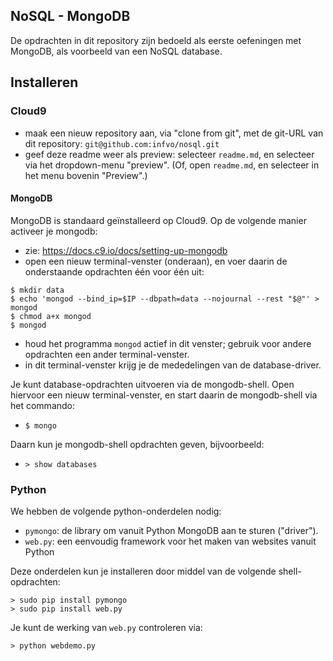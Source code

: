 ## NoSQL - MongoDB

De opdrachten in dit repository zijn bedoeld als eerste oefeningen met MongoDB, als voorbeeld van een NoSQL database.

## Installeren

### Cloud9

* maak een nieuw repository aan, via "clone from git", met de git-URL van dit repository: `git@github.com:infvo/nosql.git`
* geef deze readme weer als preview: selecteer `readme.md`, en selecteer via het dropdown-menu "preview". (Of, open `readme.md`, en selecteer in het menu bovenin "Preview".)

#### MongoDB

MongoDB is standaard geïnstalleerd op Cloud9. Op de volgende manier activeer je mongodb:

* zie: https://docs.c9.io/docs/setting-up-mongodb
* open een nieuw terminal-venster (onderaan), en voer daarin de onderstaande opdrachten één voor één uit:

```shell
$ mkdir data
$ echo 'mongod --bind_ip=$IP --dbpath=data --nojournal --rest "$@"' > mongod
$ chmod a+x mongod
$ mongod
```

* houd het programma `mongod` actief in dit venster; gebruik voor andere opdrachten een ander terminal-venster.
* in dit terminal-venster krijg je de mededelingen van de database-driver.

Je kunt database-opdrachten uitvoeren via de mongodb-shell. Open hiervoor een nieuw terminal-venster, en start daarin de mongodb-shell via het commando: 

* `$ mongo`

Daarn kun je mongodb-shell opdrachten geven, bijvoorbeeld: 

* `> show databases`

### Python

We hebben de volgende python-onderdelen nodig:

* `pymongo`: de library om vanuit Python MongoDB aan te sturen ("driver").
* `web.py`: een eenvoudig framework voor het maken van websites vanuit Python

Deze onderdelen kun je installeren door middel van de volgende shell-opdrachten:

```shell
> sudo pip install pymongo
> sudo pip install web.py
```

Je kunt de werking van `web.py` controleren via:

```
> python webdemo.py
```
